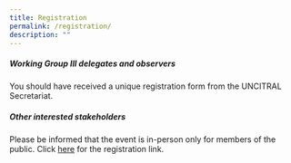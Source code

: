 ```yaml
---
title: Registration
permalink: /registration/
description: ""
---
```

##### **Working Group III delegates and observers**

You should have received a unique registration form from the UNCITRAL Secretariat.

##### **Other interested stakeholders**
Please be informed that the event is in-person only for members of the public. Click [here](https://form.gov.sg/64a7bcccb768410012034100) for the registration link.